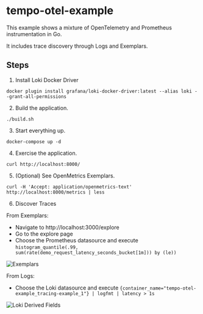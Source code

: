 # tempo-otel-example

This example shows a mixture of OpenTelemetry and Prometheus instrumentation in Go.  

It includes trace discovery through Logs and Exemplars.

## Steps

1. Install Loki Docker Driver

`docker plugin install grafana/loki-docker-driver:latest --alias loki --grant-all-permissions`

2. Build the application.

`./build.sh`

3. Start everything up.

`docker-compose up -d`

4. Exercise the application.

`curl http://localhost:8000/`

5. (Optional) See OpenMetrics Exemplars.

`curl -H 'Accept: application/openmetrics-text' http://localhost:8000/metrics | less`

6. Discover Traces

From Exemplars:

- Navigate to http://localhost:3000/explore
- Go to the explore page
- Choose the Prometheus datasource and execute `histogram_quantile(.99, sum(rate(demo_request_latency_seconds_bucket[1m])) by (le))`

![Exemplars](./exemplar.png)

From Logs:

- Choose the Loki datasource and execute `{container_name="tempo-otel-example_tracing-example_1"} | logfmt | latency > 1s`

![Loki Derived Fields](./loki.png)
